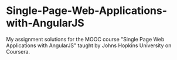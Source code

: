 # Single-Page-Web-Applications-with-AngularJS
My assignment solutions for the MOOC course "Single Page Web Applications with AngularJS" taught by Johns Hopkins University on Coursera.
